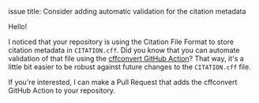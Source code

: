 issue title: Consider adding automatic validation for the citation metadata

Hello!

I noticed that your repository is using the Citation File Format to store citation metadata in `CITATION.cff`. Did you know that you can automate validation of that file using the [cffconvert GitHub Action](https://github.com/marketplace/actions/cffconvert)? That way, it's a little bit easier to be robust against future changes to the `CITATION.cff` file.

If you're interested, I can make a Pull Request that adds the cffconvert GitHub Action to your repository.
